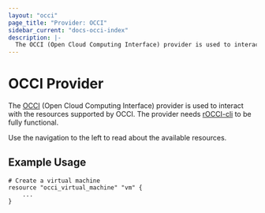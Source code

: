 ```yaml
---
layout: "occi"
page_title: "Provider: OCCI"
sidebar_current: "docs-occi-index"
description: |-
  The OCCI (Open Cloud Computing Interface) provider is used to interact with the resources supported by OCCI. The provider needs rOCCI-cli to be functional.
---
```


# OCCI Provider

The [OCCI](http://occi-wg.org/) (Open Cloud Computing Interface) provider is used to interact with the resources supported by OCCI. The provider needs [rOCCI-cli](https://github.com/EGI-FCTF/rOCCI-cli) to be fully functional.

Use the navigation to the left to read about the available resources.

## Example Usage

```
# Create a virtual machine
resource "occi_virtual_machine" "vm" {
	...
}
```